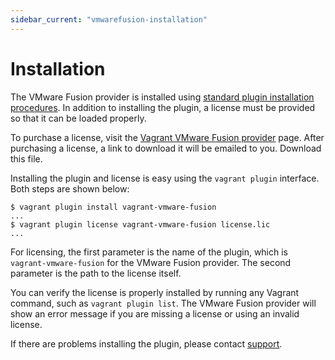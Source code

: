 ```yaml
---
sidebar_current: "vmwarefusion-installation"
---
```


# Installation

The VMware Fusion provider is installed using
[standard plugin installation procedures](/v2/plugins/usage.html).
In addition to installing the plugin, a license must be provided so that
it can be loaded properly.

To purchase a license, visit the [Vagrant VMware Fusion provider](http://www.vagrantup.com/vmware)
page. After purchasing a license, a link to download it will be emailed
to you. Download this file.

Installing the plugin and license is easy using the `vagrant plugin`
interface. Both steps are shown below:

```
$ vagrant plugin install vagrant-vmware-fusion
...
$ vagrant plugin license vagrant-vmware-fusion license.lic
...
```

For licensing, the first parameter is the name of the plugin, which is
`vagrant-vmware-fusion` for the VMware Fusion provider. The second
parameter is the path to the license itself.

You can verify the license is properly installed by running any
Vagrant command, such as `vagrant plugin list`. The VMware Fusion
provider will show an error message if you are missing a license or using an
invalid license.

If there are problems installing the plugin, please contact
[support](http://www.vagrantup.com/support.html).
